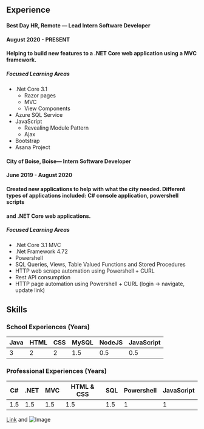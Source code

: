 ## Experience
<h4> Best Day HR, Remote — Lead Intern Software Developer </h4>
<h4> August 2020 - PRESENT </h4>
<h4> Helping to build new features to a .NET Core web application using a MVC framework. </h4>

##### Focused Learning Areas 
- .Net Core 3.1 
  - Razor pages 
  - MVC
  - View Components
- Azure SQL Service 
- JavaScript
  - Revealing Module Pattern 
  - Ajax
- Bootstrap
- Asana Project

#### City of Boise, Boise— Intern Software Developer 
#### June 2019 - August 2020  
#### Created new applications to help with what the city needed. Different types of applications included: C# console application, powershell scripts 
#### and .NET Core web applications.  
##### Focused Learning Areas
- .Net Core 3.1 MVC
- .Net Framework 4.72
- Powershell
- SQL Queries, Views, Table Valued Functions and Stored Procedures
- HTTP web scrape automation using Powershell + CURL
- Rest API consumption
- HTTP page automation using Powershell + CURL  (login -> navigate, update link) 


## Skills

### School Experiences (Years)

Java         | HTML        | CSS            | MySQL             | NodeJS     | JavaScript   
------------ | ------------- | ------------- | ------------- | ------------- | ------------- 
3 | 2 | 2  | 1.5 | 0.5 | 0.5 |

### Professional Experiences (Years)

C#         | .NET        | MVC            | HTML & CSS             | SQL     | Powershell |  JavaScript
------------ | ------------- | ------------- | ------------- | ------------- | ------------- | ------------- 
1.5 | 1.5 | 1.5  | 1.5 | 1.5 | 1 | 1 |


[Link]() and ![Image]()
```

